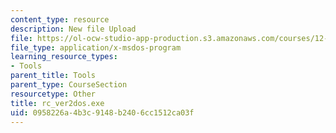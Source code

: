 ```yaml
---
content_type: resource
description: New file Upload
file: https://ol-ocw-studio-app-production.s3.amazonaws.com/courses/12-811-tropical-meteorology-spring-2011/0958226a4b3c9148b2406cc1512ca03f_rc_ver2dos.exe
file_type: application/x-msdos-program
learning_resource_types:
- Tools
parent_title: Tools
parent_type: CourseSection
resourcetype: Other
title: rc_ver2dos.exe
uid: 0958226a-4b3c-9148-b240-6cc1512ca03f
---
```

